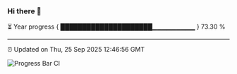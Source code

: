 ### Hi there 👋

⏳ Year progress { █████████████████████▁▁▁▁▁▁▁▁▁ } 73.30 %

---

⏰ Updated on Thu, 25 Sep 2025 12:46:56 GMT

![Progress Bar CI](https://github.com/liununu/liununu/workflows/Progress%20Bar%20CI/badge.svg)
